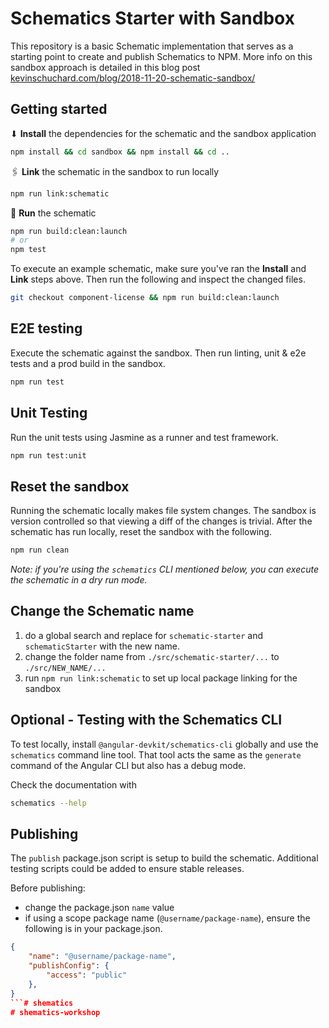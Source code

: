 # Schematics Starter with Sandbox

This repository is a basic Schematic implementation that serves as a starting point to create and publish Schematics to NPM. More info on this sandbox approach is detailed in this blog post [kevinschuchard.com/blog/2018-11-20-schematic-sandbox/](https://www.kevinschuchard.com/blog/2018-11-20-schematic-sandbox/)

## Getting started

⬇ **Install** the dependencies for the schematic and the sandbox application

```bash
npm install && cd sandbox && npm install && cd ..
```

🖇 **Link** the schematic in the sandbox to run locally

```bash
npm run link:schematic
```

🏃 **Run** the schematic

```bash
npm run build:clean:launch
# or
npm test
```

To execute an example schematic, make sure you've ran the **Install** and **Link** steps above. Then run the following and inspect the changed files.

```bash
git checkout component-license && npm run build:clean:launch
```

## E2E testing

Execute the schematic against the sandbox. Then run linting, unit & e2e tests and a prod build in the sandbox.

```bash
npm run test
```

## Unit Testing

Run the unit tests using Jasmine as a runner and test framework.

```bash
npm run test:unit
```

## Reset the sandbox

Running the schematic locally makes file system changes. The sandbox is version controlled so that viewing a diff of the changes is trivial. After the schematic has run locally, reset the sandbox with the following.

```bash
npm run clean
```

_Note: if you're using the `schematics` CLI mentioned below, you can execute the schematic in a dry run mode._

## Change the Schematic name

1. do a global search and replace for `schematic-starter` and `schematicStarter` with the new name.
2. change the folder name from `./src/schematic-starter/...` to `./src/NEW_NAME/...`
3. run `npm run link:schematic` to set up local package linking for the sandbox

## Optional - Testing with the Schematics CLI

To test locally, install `@angular-devkit/schematics-cli` globally and use the `schematics` command line tool. That tool acts the same as the `generate` command of the Angular CLI but also has a debug mode.

Check the documentation with

```bash
schematics --help
```

## Publishing

The `publish` package.json script is setup to build the schematic. Additional testing scripts could be added to ensure stable releases.

Before publishing:

- change the package.json `name` value
- if using a scope package name (`@username/package-name`), ensure the following is in your package.json.

```json
{
    "name": "@username/package-name",
    "publishConfig": {
        "access": "public"
    },
}
```# shematics
# shematics-workshop
